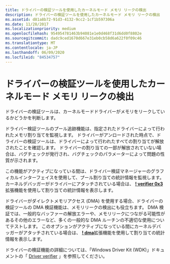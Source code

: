 ```yaml
---
title: ドライバーの検証ツールを使用したカーネルモード メモリ リークの検出
description: ドライバーの検証ツールを使用したカーネルモード メモリ リークの検出
ms.assetid: d81a8b72-91d3-4132-9cc2-1cf1b597306a
ms.date: 11/28/2017
ms.localizationpriority: medium
ms.openlocfilehash: 954954781463b94081e1e0d468f31d6dd0f8802e
ms.sourcegitcommit: dadc9ced1670d667e31eb0cb58d6a622f0f09c46
ms.translationtype: MT
ms.contentlocale: ja-JP
ms.lasthandoff: 06/09/2020
ms.locfileid: "84534757"
---
```

# <a name="using-driver-verifier-to-find-a-kernel-mode-memory-leak"></a>ドライバーの検証ツールを使用したカーネルモード メモリ リークの検出


ドライバーの検証ツールは、カーネルモードドライバーがメモリをリークしているかどうかを判断します。

ドライバー検証ツールのプール追跡機能は、指定されたドライバーによって行われたメモリ割り当てを監視します。 ドライバーがアンロードされた時点で、ドライバーの検証ツールは、ドライバーによって行われたすべての割り当てが解放されたことを確認します。 ドライバーの割り当ての一部が解放されていない場合は、バグチェックが発行され、バグチェックのパラメーターによって問題の性質が示されます。

この機能がアクティブになっている間は、ドライバー検証マネージャーのグラフィカルインターフェイスを使用して、プール割り当ての統計情報を監視します。 カーネルデバッガーがドライバーにアタッチされている場合は、 [**! verifier 0x3**](-verifier.md)拡張機能を使用して割り当ての統計情報を表示します。

ドライバーがダイレクトメモリアクセス (DMA) を使用する場合、ドライバーの検証ツールの DMA 検証機能は、メモリリークの検出にも役立ちます。 DMA 検証では、一般的なバッファーの解放エラーや、メモリリークにつながる可能性があるその他のエラーなど、多くの一般的な DMA ルーチンの不適切な使用についてテストします。 このオプションがアクティブになっている間にカーネルデバッガーがアタッチされている場合は、 [**! dma**](-dma.md)拡張機能を使用して割り当ての統計情報を表示します。

ドライバーの検証機能の詳細については、「Windows Driver Kit (WDK)」ドキュメントの「 [Driver verifier](https://docs.microsoft.com/windows-hardware/drivers/devtest/driver-verifier) 」を参照してください。

 

 





